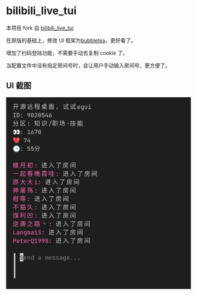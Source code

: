 # bilibili_live_tui

本项目 fork 自 [bilibili_live_tui](https://github.com/yaocccc/bilibili_live_tui)

在原版的基础上，修改 UI 框架为[bubbletea](https://github.com/charmbracelet/bubbletea)，更好看了。

增加了扫码登陆功能，不需要手动去复制 cookie 了。

当配置文件中没有指定房间号时，会让用户手动输入房间号，更方便了。

## UI 截图

![](./img.png)
